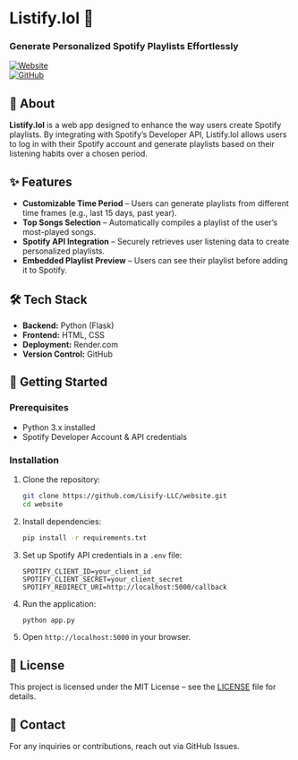 # Listify.lol 🎵  

### Generate Personalized Spotify Playlists Effortlessly  

[![Website](https://img.shields.io/badge/Website-Listify.lol-blue)](https://listify.lol)  
[![GitHub](https://img.shields.io/badge/GitHub-Repository-black)](https://github.com/Lisify-LLC/website)  

## 📌 About  

**Listify.lol** is a web app designed to enhance the way users create Spotify playlists. By integrating with Spotify’s Developer API, Listify.lol allows users to log in with their Spotify account and generate playlists based on their listening habits over a chosen period.  

## ✨ Features  

- **Customizable Time Period** – Users can generate playlists from different time frames (e.g., last 15 days, past year).  
- **Top Songs Selection** – Automatically compiles a playlist of the user’s most-played songs.  
- **Spotify API Integration** – Securely retrieves user listening data to create personalized playlists.  
- **Embedded Playlist Preview** – Users can see their playlist before adding it to Spotify.  

## 🛠️ Tech Stack  

- **Backend:** Python (Flask)  
- **Frontend:** HTML, CSS  
- **Deployment:** Render.com  
- **Version Control:** GitHub  

## 🚀 Getting Started  

### Prerequisites  

- Python 3.x installed  
- Spotify Developer Account & API credentials  

### Installation  

1. Clone the repository:  
   ```bash
   git clone https://github.com/Lisify-LLC/website.git
   cd website
   ```  
2. Install dependencies:  
   ```bash
   pip install -r requirements.txt
   ```  
3. Set up Spotify API credentials in a `.env` file:  
   ```plaintext
   SPOTIFY_CLIENT_ID=your_client_id
   SPOTIFY_CLIENT_SECRET=your_client_secret
   SPOTIFY_REDIRECT_URI=http://localhost:5000/callback
   ```  
4. Run the application:  
   ```bash
   python app.py
   ```  
5. Open `http://localhost:5000` in your browser.  

## 📄 License  

This project is licensed under the MIT License – see the [LICENSE](LICENSE) file for details.  

## 📩 Contact  

For any inquiries or contributions, reach out via GitHub Issues.  